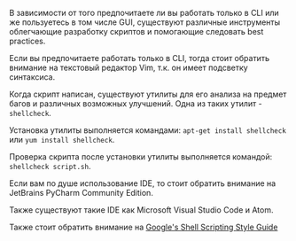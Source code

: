 В зависимости от того предпочитаете ли вы работать только в CLI или же пользуетесь в том числе GUI, существуют различные инструменты облегчающие разработку скриптов и помогающие следовать best practices.

Если вы предпочитаете работать только в CLI, тогда стоит обратить внимание на текстовый редактор Vim, т.к. он имеет подсветку синтаксиса.

Когда скрипт написан, существуют утилиты для его анализа на предмет багов и различных возможных улучшений. Одна из таких утилит - `shellcheck`.

Установка утилиты выполняется командами: `apt-get install shellcheck` или `yum install shellcheck`.

Проверка скрипта после установки утилиты выполняется командой: `shellcheck script.sh`.

Если вам по душе использование IDE, то стоит обратить внимание на JetBrains PyCharm Community Edition.

Также существуют такие IDE как Microsoft Visual Studio Code и Atom.

Также стоит обратить внимание на [Google's Shell Scripting Style Guide](https://google.github.io/styleguide/shellguide.html)
